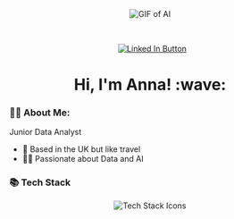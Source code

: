 <div align="center">
  <img src="https://media1.giphy.com/media/v1.Y2lkPTc5MGI3NjExcHRpY2p5dzYxcGg5a3F1Y3FnMDQ0ZHcxN21uZjdiYTE3dGo4Ynp0MCZlcD12MV9pbnRlcm5hbF9naWZfYnlfaWQmY3Q9Zw/o7tY2KeIBJASzlaLep/giphy.gif" alt="GIF of AI">
  <br>
  
  &nbsp;
  
  &nbsp;
  <a href="https://www.linkedin.com/in/anna-araszewska/"><img src="https://img.shields.io/badge/LinkedIn-blue?logo=linkedin&logoColor=white&style=for-the-badge" alt="Linked In Button"/></a>
  <br>
  
  <h1>Hi, I'm Anna! :wave:</h1>
</div>

### 👩‍💻 About Me:
Junior Data Analyst
- 🏡 Based in the UK but like travel
- 🧑‍🦽 Passionate about Data and AI


### 📚 Tech Stack
<div align="center">
  <img src="https://skillicons.dev/icons?i=python,aws,azure,git,sql" alt="Tech Stack Icons">
